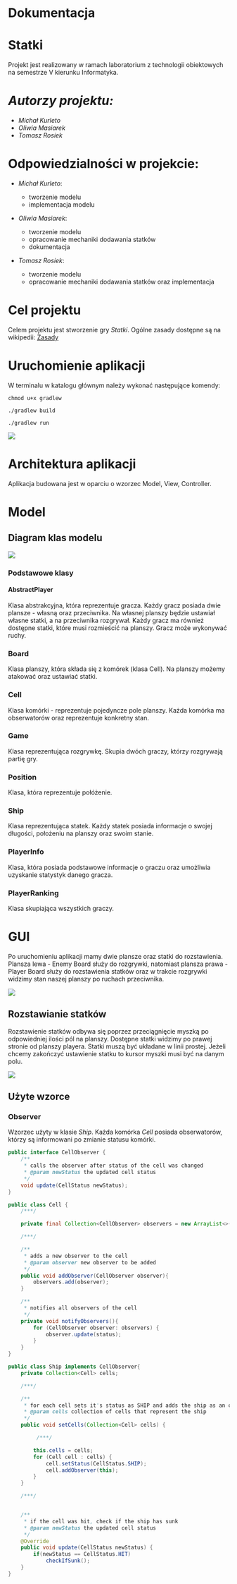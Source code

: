 # Dokumentacja
# Statki
Projekt jest realizowany w ramach laboratorium z technologii obiektowych na semestrze V kierunku Informatyka.



# *Autorzy projektu:*
- *Michał Kurleto*
- *Oliwia Masiarek*
- *Tomasz Rosiek*

# Odpowiedzialności w projekcie:
- *Michał Kurleto*:
  - tworzenie modelu
  - implementacja modelu

- *Oliwia Masiarek*:
  - tworzenie modelu
  - opracowanie mechaniki dodawania statków
  - dokumentacja

- *Tomasz Rosiek*:
  - tworzenie modelu
  - opracowanie mechaniki dodawania statków oraz implementacja


# Cel projektu
Celem projektu jest stworzenie gry *Statki*.
Ogólne zasady dostępne są na wikipedii: [Zasady](https://pl.wikipedia.org/wiki/Okr%C4%99ty)

# Uruchomienie aplikacji
W terminalu w katalogu głównym należy wykonać następujące komendy:

```
chmod u+x gradlew
```
```
./gradlew build
```

```
./gradlew run
```

![](gifs/uruchomienie.gif)


# Architektura aplikacji
Aplikacja budowana jest w oparciu o wzorzec Model, View, Controller.

# Model
## Diagram klas modelu

![](image/Package%20game.png)

### Podstawowe klasy

#### AbstractPlayer
Klasa abstrakcyjna, która reprezentuje gracza. Każdy gracz posiada dwie plansze - własną oraz przeciwnika. Na własnej planszy będzie ustawiał własne statki, a na przeciwnika rozgrywał. Każdy gracz ma również dostępne statki, które musi rozmieścić na planszy. Gracz może wykonywać ruchy.

### Board
Klasa planszy, która składa się z komórek (klasa Cell). Na planszy możemy atakować oraz ustawiać statki.

### Cell
Klasa komórki - reprezentuje pojedyncze pole planszy. Każda komórka ma obserwatorów oraz reprezentuje konkretny stan.

### Game
Klasa reprezentująca rozgrywkę. Skupia dwóch graczy, którzy rozgrywają partię gry.

### Position
Klasa, która reprezentuje połóżenie.

### Ship
Klasa reprezentująca statek. Każdy statek posiada informacje o swojej długości, położeniu na planszy oraz swoim stanie.

### PlayerInfo
Klasa, która posiada podstawowe informacje o graczu oraz umożliwia uzyskanie statystyk danego gracza.

### PlayerRanking
Klasa skupiająca wszystkich graczy.

# GUI
Po uruchomieniu aplikacji mamy dwie plansze oraz statki do rozstawienia.
Plansza lewa - Enemy Board służy do rozgrywki, natomiast plansza prawa - Player Board służy do rozstawienia statków oraz w trakcie rozgrywki widzimy stan naszej planszy po ruchach przeciwnika.

![](image/aplikacja.png)

## Rozstawianie statków
Rozstawienie statków odbywa się poprzez przeciągnięcie myszką po odpowiedniej ilości pól na planszy. Dostępne statki widzimy po prawej stronie od planszy playera. Statki muszą być układane w linii prostej. Jeżeli chcemy zakończyć ustawienie statku to kursor myszki musi być na danym polu.

![](gifs/rozstawienie_statkow.gif)




## Użyte wzorce

### Observer
Wzorzec użyty w klasie *Ship*. Każda komórka *Cell* posiada obserwatorów, którzy są informowani po zmianie statusu komórki.

```java
public interface CellObserver {
    /**
     * calls the observer after status of the cell was changed
     * @param newStatus the updated cell status
     */
    void update(CellStatus newStatus);
}
```

```java
public class Cell {
    /***/

    private final Collection<CellObserver> observers = new ArrayList<>();

    /***/

    /**
     * adds a new observer to the cell
     * @param observer new observer to be added
     */
    public void addObserver(CellObserver observer){
        observers.add(observer);
    }

    /**
     * notifies all observers of the cell
     */
    private void notifyObservers(){
        for (CellObserver observer: observers) {
            observer.update(status);
        }
    }
}
```

```java
public class Ship implements CellObserver{
    private Collection<Cell> cells;

    /***/

    /**
     * for each cell sets it's status as SHIP and adds the ship as an observer
     * @param cells collection of cells that represent the ship
     */
    public void setCells(Collection<Cell> cells) {

         /***/

        this.cells = cells;
        for (Cell cell : cells) {
            cell.setStatus(CellStatus.SHIP);
            cell.addObserver(this);
        }
    }

    /***/


    /**
     * if the cell was hit, check if the ship has sunk
     * @param newStatus the updated cell status
     */
    @Override
    public void update(CellStatus newStatus) {
        if(newStatus == CellStatus.HIT)
            checkIfSunk();
    }
}
```
